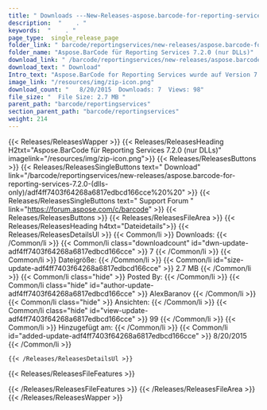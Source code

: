 ```yaml
---
title: " Downloads ---New-Releases-aspose.barcode-for-reporting-services-7.2.0-(nur-dlls) . "
description:  "    . " 
keywords:  "    . " 
page_type:  single_release_page
folder_link: " barcode/reportingservices/new-releases/aspose.barcode-for-reporting-services-7.2.0-(dlls-only)/"
folder_name: "Aspose.BarCode für Reporting Services 7.2.0 (nur DLLs)"
download_link: " /barcode/reportingservices/new-releases/aspose.barcode-for-reporting-services-7.2.0-(dlls-only)/adf4ff7403f64268a6817edbcd166cce"
download_text: " Download"
Intro_text: "Aspose.BarCode for Reporting Services wurde auf Version 7.2.0 aktualisiert und wir a..."
image_link: "/resources/img/zip-icon.png"
download_count: "   8/20/2015  Downloads: 7  Views: 98"
file_size: "  File Size: 2.7 MB "
parent_path: "barcode/reportingservices"
section_parent_path: "barcode/reportingservices"
weight: 214
---
```


{{< Releases/ReleasesWapper >}}
  {{< Releases/ReleasesHeading H2txt="Aspose.BarCode für Reporting Services 7.2.0 (nur DLLs)" imagelink="/resources/img/zip-icon.png">}}
  {{< Releases/ReleasesButtons >}}
    {{< Releases/ReleasesSingleButtons text=" Download" link="/barcode/reportingservices/new-releases/aspose.barcode-for-reporting-services-7.2.0-(dlls-only)/adf4ff7403f64268a6817edbcd166cce%20%20" >}}
    {{< Releases/ReleasesSingleButtons text=" Support Forum " link="https://forum.aspose.com/c/barcode" >}}
  {{< Releases/ReleasesButtons >}}
  {{< Releases/ReleasesFileArea >}}
    {{< Releases/ReleasesHeading h4txt="Dateidetails">}}
    {{< Releases/ReleasesDetailsUl >}}
            {{< Common/li >}} Downloads: {{< /Common/li >}}
      {{< Common/li class="downloadcount" id="dwn-update-adf4ff7403f64268a6817edbcd166cce" >}} 7 {{< /Common/li >}}
      {{< Common/li >}} Dateigröße: {{< /Common/li >}}
      {{< Common/li id="size-update-adf4ff7403f64268a6817edbcd166cce" >}} 2.7 MB {{< /Common/li >}} 
      {{< Common/li  class="hide" >}} Posted By: {{< /Common/li >}} 
      {{< Common/li class="hide" id="author-update-adf4ff7403f64268a6817edbcd166cce" >}} AlexBaranov {{< /Common/li >}}
      {{< Common/li class="hide" >}} Ansichten: {{< /Common/li >}}
      {{< Common/li class="hide" id="view-update-adf4ff7403f64268a6817edbcd166cce" >}} 99 {{< /Common/li >}}
      {{< Common/li >}} Hinzugefügt am: {{< /Common/li >}}
      {{< Common/li id="added-update-adf4ff7403f64268a6817edbcd166cce" >}} 8/20/2015 {{< /Common/li >}} 

    {{< /Releases/ReleasesDetailsUl >}}

  {{< Releases/ReleasesFileFeatures >}}
      
  {{< /Releases/ReleasesFileFeatures >}}
 {{< /Releases/ReleasesFileArea >}}
{{< /Releases/ReleasesWapper >}}



